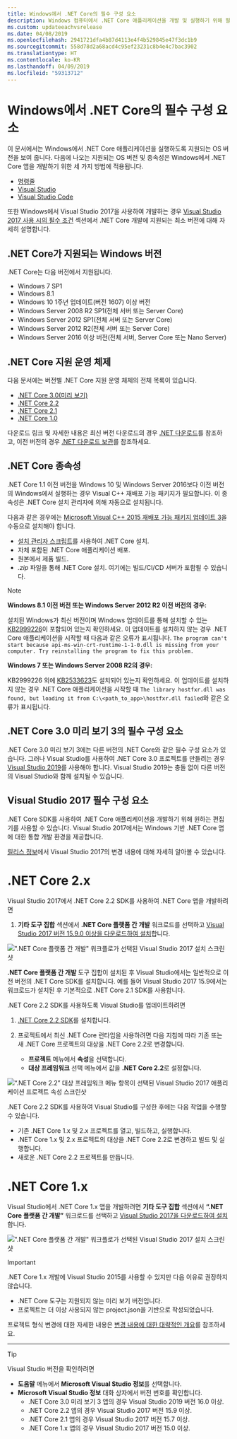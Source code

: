 ```yaml
---
title: Windows에서 .NET Core의 필수 구성 요소
description: Windows 컴퓨터에서 .NET Core 애플리케이션을 개발 및 실행하기 위해 필요한 종속성이 무엇인지 살펴보세요.
ms.custom: updateeachvsrelease
ms.date: 04/08/2019
ms.openlocfilehash: 2941721dfa4b87d4113e4f4b529845e47f3dc1b9
ms.sourcegitcommit: 558d78d2a68acd4c95ef23231c8b4e4c7bac3902
ms.translationtype: HT
ms.contentlocale: ko-KR
ms.lasthandoff: 04/09/2019
ms.locfileid: "59313712"
---
```

# <a name="prerequisites-for-net-core-on-windows"></a>Windows에서 .NET Core의 필수 구성 요소

이 문서에서는 Windows에서 .NET Core 애플리케이션을 실행하도록 지원되는 OS 버전을 보여 줍니다. 다음에 나오는 지원되는 OS 버전 및 종속성은 Windows에서 .NET Core 앱을 개발하기 위한 세 가지 방법에 적용됩니다.

* [명령줄](tutorials/using-with-xplat-cli.md)
* [Visual Studio](https://www.visualstudio.com/downloads/?utm_medium=microsoft&utm_source=docs.microsoft.com&utm_campaign=button+cta&utm_content=download+vs2017)
* [Visual Studio Code](https://code.visualstudio.com/)

또한 Windows에서 Visual Studio 2017을 사용하여 개발하는 경우 [Visual Studio 2017 사용 시의 필수 조건](#prerequisites-with-visual-studio-2017) 섹션에서 .NET Core 개발에 지원되는 최소 버전에 대해 자세히 설명합니다.

## <a name="net-core-supported-windows-versions"></a>.NET Core가 지원되는 Windows 버전

.NET Core는 다음 버전에서 지원됩니다.

* Windows 7 SP1
* Windows 8.1
* Windows 10 1주년 업데이트(버전 1607) 이상 버전
* Windows Server 2008 R2 SP1(전체 서버 또는 Server Core)
* Windows Server 2012 SP1(전체 서버 또는 Server Core)
* Windows Server 2012 R2(전체 서버 또는 Server Core)
* Windows Server 2016 이상 버전(전체 서버, Server Core 또는 Nano Server)

## <a name="net-core-supported-operating-systems"></a>.NET Core 지원 운영 체제

다음 문서에는 버전별 .NET Core 지원 운영 체제의 전체 목록이 있습니다.

* [.NET Core 3.0(미리 보기)](https://github.com/dotnet/core/blob/master/release-notes/3.0/3.0-supported-os.md)
* [.NET Core 2.2](https://github.com/dotnet/core/blob/master/release-notes/2.2/2.2-supported-os.md)
* [.NET Core 2.1](https://github.com/dotnet/core/blob/master/release-notes/2.1/2.1-supported-os.md)
* [.NET Core 1.0](https://github.com/dotnet/core/blob/master/release-notes/1.0/1.0-supported-os.md)

다운로드 링크 및 자세한 내용은 최신 버전 다운로드의 경우 [.NET 다운로드](https://dotnet.microsoft.com/download)를 참조하고, 이전 버전의 경우 [.NET 다운로드 보관](https://dotnet.microsoft.com/download/archives#dotnet-core)를 참조하세요.

## <a name="net-core-dependencies"></a>.NET Core 종속성

.NET Core 1.1 이전 버전을 Windows 10 및 Windows Server 2016보다 이전 버전의 Windows에서 실행하는 경우 Visual C++ 재배포 가능 패키지가 필요합니다. 이 종속성은 .NET Core 설치 관리자에 의해 자동으로 설치됩니다.

다음과 같은 경우에는 [Microsoft Visual C++ 2015 재배포 가능 패키지 업데이트 3](https://www.microsoft.com/download/details.aspx?id=52685)을 수동으로 설치해야 합니다.

* [설치 관리자 스크립트](./tools/dotnet-install-script.md)를 사용하여 .NET Core 설치.
* 자체 포함된 .NET Core 애플리케이션 배포.
* 원본에서 제품 빌드.
* *.zip* 파일을 통해 .NET Core 설치. 여기에는 빌드/CI/CD 서버가 포함될 수 있습니다.

> [!NOTE]
> **Windows 8.1 이전 버전 또는 Windows Server 2012 R2 이전 버전의 경우:**
>
> 설치된 Windows가 최신 버전이며 Windows 업데이트를 통해 설치할 수 있는 [KB2999226](https://support.microsoft.com/en-us/help/2999226/update-for-universal-c-runtime-in-windows)이 포함되어 있는지 확인하세요. 이 업데이트를 설치하지 않는 경우 .NET Core 애플리케이션을 시작할 때 다음과 같은 오류가 표시됩니다. `The program can't start because api-ms-win-crt-runtime-1-1-0.dll is missing from your computer. Try reinstalling the program to fix this problem.`
>
> **Windows 7 또는 Windows Server 2008 R2의 경우:**
>
> KB2999226 외에 [KB2533623](https://support.microsoft.com/en-us/help/2533623/microsoft-security-advisory-insecure-library-loading-could-allow-remot)도 설치되어 있는지 확인하세요. 이 업데이트를 설치하지 않는 경우 .NET Core 애플리케이션을 시작할 때 `The library hostfxr.dll was found, but loading it from C:\<path_to_app>\hostfxr.dll failed`와 같은 오류가 표시됩니다.

## <a name="prerequisites-for-net-core-30-preview-3"></a>.NET Core 3.0 미리 보기 3의 필수 구성 요소

.NET Core 3.0 미리 보기 3에는 다른 버전의 .NET Core와 같은 필수 구성 요소가 있습니다. 그러나 Visual Studio를 사용하여 .NET Core 3.0 프로젝트를 만들려는 경우 [Visual Studio 2019](https://visualstudio.microsoft.com/downloads/?utm_medium=microsoft&utm_source=docs.microsoft.com&utm_campaign=inline+link&utm_content=download+vs2019)를 사용해야 합니다. Visual Studio 2019는 충돌 없이 다른 버전의 Visual Studio와 함께 설치될 수 있습니다.

## <a name="prerequisites-with-visual-studio-2017"></a>Visual Studio 2017 필수 구성 요소
    
.NET Core SDK를 사용하여 .NET Core 애플리케이션을 개발하기 위해 원하는 편집기를 사용할 수 있습니다. Visual Studio 2017에서는 Windows 기반 .NET Core 앱에 대한 통합 개발 환경을 제공합니다.

[릴리스 정보](/visualstudio/releasenotes/vs2017-relnotes)에서 Visual Studio 2017의 변경 내용에 대해 자세히 알아볼 수 있습니다.

# [<a name="net-core-2x"></a>.NET Core 2.x](#tab/netcore2x)

Visual Studio 2017에서 .NET Core 2.2 SDK를 사용하여 .NET Core 앱을 개발하려면

 1. **기타 도구 집합** 섹션에서 **.NET Core 플랫폼 간 개발** 워크로드를 선택하고 [Visual Studio 2017 버전 15.9.0 이상을 다운로드하여 설치](/visualstudio/install/install-visual-studio)합니다.

![".NET Core 플랫폼 간 개발" 워크플로가 선택된 Visual Studio 2017 설치 스크린샷](./media/windows-prerequisites/vs-2017-workloads.jpg)

**.NET Core 플랫폼 간 개발** 도구 집합이 설치된 후 Visual Studio에서는 일반적으로 이전 버전의 .NET Core SDK를 설치합니다.
예를 들어 Visual Studio 2017 15.9에서는 워크로드가 설치된 후 기본적으로 .NET Core 2.1 SDK를 사용합니다.

.NET Core 2.2 SDK를 사용하도록 Visual Studio를 업데이트하려면

 1. [.NET Core 2.2 SDK](https://dotnet.microsoft.com/download)를 설치합니다.

 1. 프로젝트에서 최신 .NET Core 런타임을 사용하려면 다음 지침에 따라 기존 또는 새 .NET Core 프로젝트의 대상을 .NET Core 2.2로 변경합니다.

    * **프로젝트** 메뉴에서 **속성**을 선택합니다.
    * **대상 프레임워크** 선택 메뉴에서 값을 **.NET Core 2.2**로 설정합니다.

![“.NET Core 2.2” 대상 프레임워크 메뉴 항목이 선택된 Visual Studio 2017 애플리케이션 프로젝트 속성 스크린샷](./media/windows-prerequisites/targeting-dotnet-core.jpg)

.NET Core 2.2 SDK를 사용하여 Visual Studio를 구성한 후에는 다음 작업을 수행할 수 있습니다.

* 기존 .NET Core 1.x 및 2.x 프로젝트를 열고, 빌드하고, 실행합니다.
* .NET Core 1.x 및 2.x 프로젝트의 대상을 .NET Core 2.2로 변경하고 빌드 및 실행합니다.
* 새로운 .NET Core 2.2 프로젝트를 만듭니다.

# [<a name="net-core-1x"></a>.NET Core 1.x](#tab/netcore1x)

Visual Studio에서 .NET Core 1.x 앱을 개발하려면 **기타 도구 집합** 섹션에서 **“.NET Core 플랫폼 간 개발”** 워크로드를 선택하고 [Visual Studio 2017을 다운로드하여 설치](/visualstudio/install/install-visual-studio)합니다.

![".NET Core 플랫폼 간 개발" 워크플로가 선택된 Visual Studio 2017 설치 스크린샷](./media/windows-prerequisites/vs-workloads.jpg)

> [!IMPORTANT]
> .NET Core 1.x 개발에 Visual Studio 2015를 사용할 수 있지만 다음 이유로 권장하지 않습니다.
  > * .NET Core 도구는 지원되지 않는 미리 보기 버전입니다.
  > * 프로젝트는 더 이상 사용되지 않는 project.json을 기반으로 작성되었습니다.
>
> 프로젝트 형식 변경에 대한 자세한 내용은 [변경 내용에 대한 대략적인 개요](./tools/cli-msbuild-architecture.md)를 참조하세요.

---

<a name="vs-mapping"></a>

> [!TIP]
> Visual Studio 버전을 확인하려면
>
> * **도움말** 메뉴에서 **Microsoft Visual Studio 정보**를 선택합니다.
> * **Microsoft Visual Studio 정보** 대화 상자에서 버전 번호를 확인합니다.
>   * .NET Core 3.0 미리 보기 3 앱의 경우 Visual Studio 2019 버전 16.0 이상.
>   * .NET Core 2.2 앱의 경우 Visual Studio 2017 버전 15.9 이상.
>   * .NET Core 2.1 앱의 경우 Visual Studio 2017 버전 15.7 이상.
>   * .NET Core 1.x 앱의 경우 Visual Studio 2017 버전 15.0 이상.